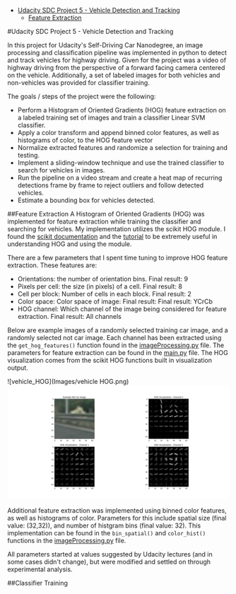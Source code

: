 - [Udacity SDC Project 5 - Vehicle Detection and Tracking](#)
  - [Feature Extraction](#feature-extraction)

#Udacity SDC Project 5 - Vehicle Detection and Tracking

In this project for Udacity's Self-Driving Car Nanodegree, an image processing and classification pipeline was implemented in python to detect and track vehicles for highway driving. Given for the project was a video of highway driving from the perspective of a forward facing camera centered on the vehicle. Additionally, a set of labeled images for both vehicles and non-vehicles was provided for classifier training.

The goals / steps of the project were the following:
* Perform a Histogram of Oriented Gradients (HOG) feature extraction on a labeled training set of images and train a classifier Linear SVM classifier.
* Apply a color transform and append binned color features, as well as histograms of color, to the HOG feature vector
* Normalize extracted features and randomize a selection for training and testing.
* Implement a sliding-window technique and use the trained classifier to search for vehicles in images.
* Run the pipeline on a video stream and create a heat map of recurring detections frame by frame to reject outliers and follow detected vehicles.
* Estimate a bounding box for vehicles detected.


##Feature Extraction
A Histogram of Oriented Gradients (HOG) was implemented for feature extraction while training the classifier and searching for vehicles. My implementation utilizes the scikit HOG module. I found the [scikit documentation](http://scikit-image.org/docs/dev/api/skimage.feature.html?highlight=feature%20hog#skimage.feature.hog) and the [tutorial](http://scikit-image.org/docs/dev/auto_examples/features_detection/plot_hog.html) to be extremely useful in understanding HOG and using the module.

There are a few parameters that I spent time tuning to improve HOG feature extraction. These features are:
* Orientations: the number of orientation bins. Final result: 9
* Pixels per cell: the size (in pixels) of a cell. Final result: 8
* Cell per block: Number of cells in each block. Final result: 2
* Color space: Color space of image: Final result: Final result: YCrCb
* HOG channel: Which channel of the image being considered for feature extraction. Final result: All channels

Below are example images of a randomly selected training car image, and a randomly selected not car image. Each channel has been extracted using the `get_hog_features()` function found in the [imageProcessing.py](imageProcessing.py) file. The parameters for feature extraction can be found in the [main.py](main.py) file. The HOG visualization comes from the scikit HOG functions built in visualization output.

![vehicle_HOG](Images/vehicle HOG.png)
![not_vehicle_HOG](Images/not_vehicle_HOG.png)

Additional feature extraction was implemented using binned color features, as well as histograms of color. Parameters for this include spatial size (final value: (32,32)), and number of histgram bins (final value: 32). This implementation can be found in the `bin_spatial()` and `color_hist()` functions in the [imageProcessing.py](imageProcessing.py) file.

All parameters started at values suggested by Udacity lectures (and in some cases didn't change), but were modified and settled on through experimental analysis.


##Classifier Training
